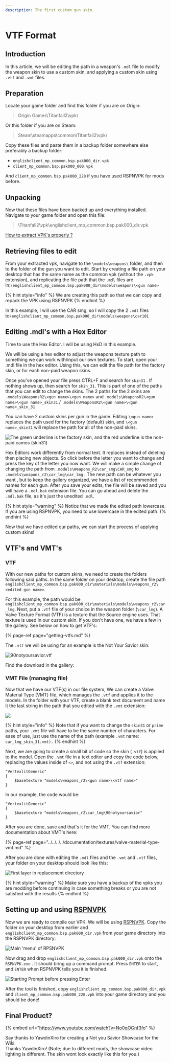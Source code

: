 ```yaml
---
description: The first custom gun skin.
---
```


# VTF Format

## Introduction

In this article, we will be editing the path in a weapon's `.mdl` file to modify the weapon skin to use a custom skin, and applying a custom skin using `.vtf` and `.vmt` files.

## Preparation

Locate your game folder and find this folder if you are on Origin:

> Origin Games\Titanfall2\vpk\

Or this folder if you are on Steam:

> Steam\steamapps\common\Titanfall2\vpk\

Copy these files and paste them in a backup folder somewhere else preferably a backup folder:

* `englishclient_mp_common.bsp.pak000_dir.vpk`
* `client_mp_common.bsp.pak000_000.vpk`

And `client_mp_common.bsp.pak000_228` if you have used RSPNVPK for mods before.

## Unpacking <a id="unpacking"></a>

Now that these files have been backed up and everything installed. Navigate to your game folder and open this file:

> \Titanfall2\vpk\englishclient\_mp\_common.bsp.pak000\_dir.vpk

​[How to extract VPK's properly ?](https://noskill.gitbook.io/titanfall2/how-to-start-modding/how-to-backup-extract-and-repack)

## Retrieving files to edit

From your extracted vpk, navigate to the `\models\weapons\` folder, and then to the folder of the gun you want to edit. Start by creating a file path on your desktop that has the same name as the common vpk \(without the `.vpk` extension\), and replicating the file path that the `.mdl` files are in:`\englishclient_mp_common.bsp.pak000_dir\models\weapons\<gun name>`

{% hint style="info" %}
We are creating this path so that we can copy and repack the VPK using RSPNVPK
{% endhint %}

In this example, I will use the CAR smg, so I will copy the 2 `.mdl` files to`\englishclient_mp_common.bsp.pak000_dir\models\weapons\car101` 

## Editing .mdl's with a Hex Editor

Time to use the Hex Editor. I will be using HxD in this example.

We will be using a hex editor to adjust the weapons texture path to something we can work with/input our own textures. To start, open your .mdl file in the hex editor. Using this, we can edit the file path for the factory skin, or for each non-paid weapon skins.

Once you've opened your file press CTRL+F and search for `skin31` . If nothing shows up, then search for `skin_31`. This is part of one of the paths that you can edit to change the skins. The 2 paths for the 2 skins are `.models\WeaponsR2\<gun name>\<gun name>` and `.models\WeaponsR2\<gun name>\<gun name>_skin31` / `.models\WeaponsR2\<gun name>\<gun name>_skin_31`

You can have 2 custom skins per gun in the game. Editing `\<gun name>` replaces the path used for the factory \(default\) skin, and `\<gun name>_skin31` will replace the path for all of the non-paid skins. 

![The green underline is the factory skin, and the red underline is the non-paid camos \(skin31\)](../../../../.gitbook/assets/screenshot-2021-07-06-101713.png)

Hex Editors work differently from normal text. It replaces instead of deleting then placing new objects. So click before the letter you want to change and press the key of the letter you now want. We will make a simple change of changing the path from `.models\Weapons_R2\car_smg\CAR_smg` to `.models\weapons_r2\car_lmg\car_lmg` . The new path can be whatever you want , but to keep the gallery organized, we have a list of recommended names for each gun. After you save your edits, the file will be saved and you will have a `.mdl.bak` extension file. You can go ahead and delete the `.mdl.bak` file, as it's just the unedited `.mdl`.

{% hint style="warning" %}
Notice that we made the edited path lowercase. If you are using RSPNVPK, you need to use lowercase in the edited path.
{% endhint %}

Now that we have edited our paths, we can start the process of applying custom skins!

## VTF's and VMT's

### VTF

With our new paths for custom skins, we need to create the folders following said paths. In the same folder on your desktop, create the file path `englishclient_mp_common.bsp.pak000_dir\materials\models\weapons_r2\<edited gun name>`.

For this example, the path would be `englishclient_mp_common.bsp.pak000_dir\materials\models\weapons_r2\car_lmg`. Next, put a `.vtf` file of your choice in the weapon folder \(`\car_lmg`\). A Valve Texture Format \(VTF\) is a texture that the Source engine uses. That texture is used in our custom skin. If you don't have one, we have a few in the gallery. See below on how to get VTF's:

{% page-ref page="getting-vtfs.md" %}

The `.vtf` we will be using for an example is the Not Your Savior skin:

![90notyoursavior.vtf](../../../../.gitbook/assets/unsaved.png)

Find the download in the gallery:

### VMT File \(managing file\)

Now that we have our VTF\(s\) in our file system, We can create a Valve Material Type \(VMT\) file, which manages the `.vtf` and applies it to the models. In the folder with your VTF, create a blank text document and name it the last string in the path that you edited with the `.vmt` extension:

![](../../../../.gitbook/assets/image%20%2822%29.png)

{% hint style="info" %}
Note that if you want to change the `skin31` or `prime` paths, your `.vmt` file will have to be the same number of characters. For ease of use, just use the name of the path \(example `.vmt` name: `car_lmg_skin_31.vmt).`
{% endhint %}

Next, we are going to create a small bit of code so the skin \(`.vtf`\) is applied to the model. Open the `.vmt` file in a text editor and copy the code below, replacing the values inside of `<>`, and not using the `.vtf` extension:

```text
"VertexlitGeneric"
{
	$basetexture "models\weapons_r2\<gun name>\<vtf name>"
}
```

In our example, the code would be:

```text
"VertexlitGeneric"
{
	$basetexture "models\weapons_r2\car_lmg\90notyoursavior"
}
```

After you are done, save and that's it for the VMT. You can find more documentation about VMT's here:

{% page-ref page="../../../../documentation/textures/valve-material-type-vmt.md" %}

After you are done with editing the `.mdl` files and the `.vmt` and `.vtf` files, your folder on your desktop should look like this:

![First layer in replacement directory](../../../../.gitbook/assets/firstlayer.png)

{% hint style="warning" %}
Make sure you have a backup of the vpks you are modding before continuing in case something breaks or you are not satisfied with the results
{% endhint %}

## Setting up and using [RSPNVPK](https://github.com/squidgyberries/RSPNVPK)

Now we are ready to compile our VPK. We will be using [RSPNVPK](https://github.com/squidgyberries/RSPNVPK). Copy the folder on your desktop from earlier and  `englishclient_mp_common.bsp.pak000_dir.vpk` from your game directory into the RSPNVPK directory:

![Main &apos;menu&apos; of RPSNVPK](../../../../.gitbook/assets/backupfolder.png)

Now drag and drop `englishclient_mp_common.bsp.pak000_dir.vpk` onto the `RSPNVPK.exe` . It should bring up a command prompt. Press `ENTER` to start, and `ENTER` when RSPNVPK tells you it is finished.

![Starting Prompt before pressing Enter](../../../../.gitbook/assets/starting.png)

After the tool is finished, copy `englishclient_mp_common.bsp.pak000_dir.vpk` and `client_mp_common.bsp.pak000_228.vpk` into your game directory and you should be done!

## Final Product?

{% embed url="https://www.youtube.com/watch?v=No0qOGnf3fo" %}

Say thanks to YawdinXiro for creating a Not you Savior Showcase for the Wiki.   
Thanks YawdinXiro! \(Note; due to different mods, the showcase video lighting is different. The skin wont look exactly like this for you.\)

